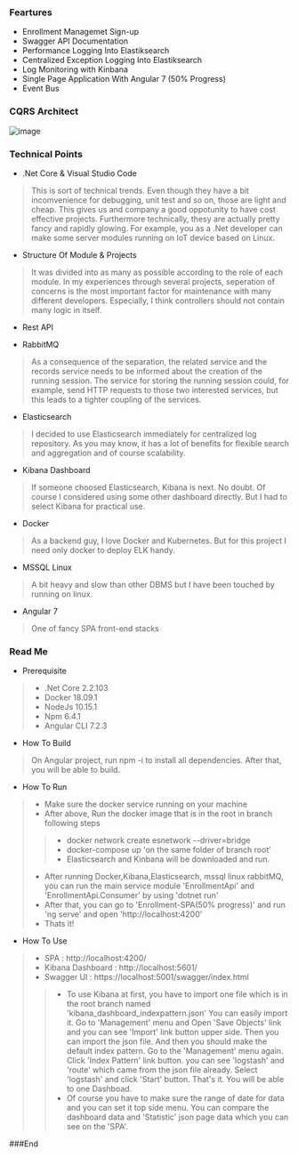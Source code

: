 ### Feartures

- Enrollment Managemet Sign-up
- Swagger API Documentation
- Performance Logging Into Elastiksearch
- Centralized Exception Logging Into Elastiksearch 
- Log Monitoring with Kinbana
- Single Page Application With Angular 7 (50% Progress)
- Event Bus

### CQRS Architect
![image](https://drive.google.com/uc?export=view&id=1tnToN4C3DzzjWAOVI4WA26qM-fVWi-FO)


### Technical Points
- .Net Core & Visual Studio Code
>This is sort of technical trends. 
>Even though they have a bit incomvenience for debugging, unit test and so on, those are light and cheap. 
>This gives us and company a good oppotunity to have cost effective projects. 
>Furthermore technically, thesy are actually pretty fancy and rapidly glowing. 
>For example, you as a .Net developer can make some server modules running on IoT device based on Linux.

- Structure Of Module & Projects
>It was divided into as many as possible according to the role of each module. 
>In my experiences through several projects, seperation of concerns is the most important factor for maintenance with many different developers. Especially, I think controllers should not contain many logic in itself.

- Rest API

- RabbitMQ
>As a consequence of the separation, the related service and the records service needs to be informed about the creation of the running session. The service for storing the running session could, for example, send HTTP requests to those two interested services, but this leads to a tighter coupling of the services.

- Elasticsearch
>I decided to use Elasticsearch immediately for centralized log repository.
>As you may know, it has a lot of benefits for flexible search and aggregation and of course scalability. 

- Kibana Dashboard
>If someone choosed Elasticsearch, Kibana is next. No doubt. 
>Of course I considered using some other dashboard directly. But I had to select Kibana for practical use.

- Docker
>As a backend guy, I love Docker and Kubernetes.
>But for this project I need only docker to deploy ELK handy.

- MSSQL Linux
>A bit heavy and slow than other DBMS but I have been touched by running on linux.

- Angular 7
>One of fancy SPA front-end stacks



### Read Me
- Prerequisite
> - .Net Core 2.2.103
> - Docker 18.09.1
> - NodeJs 10.15.1
> - Npm 6.4.1
> - Angular CLI 7.2.3 

- How To Build
> On Angular project, run npm -i to install all dependencies.
> After that, you will be able to build.

- How To Run
> - Make sure the docker service running on your machine 
> - After above, Run the docker image that is in the root in branch following steps
>> - docker network create esnetwork --driver=bridge
>> - docker-compose up 'on the same folder of branch root'
>> - Elasticsearch and Kinbana will be downloaded and run.
> - After running Docker,Kibana,Elasticsearch, mssql linux rabbitMQ, 
you can run the main service module 'EnrollmentApi' and 'EnrollmentApi.Consumer' by using 'dotnet run'
> - After that, you can go to 'Enrollment-SPA(50% progress)' and run 'ng serve' and open 'http://localhost:4200'
> - Thats it!

- How To Use
> - SPA : http://localhost:4200/
> - Kibana Dashboard : http://localhost:5601/
> - Swagger UI : https://localhost:5001/swagger/index.html
>> - To use Kibana at first, you have to import one file which is in the root branch named 'kibana_dashboard_indexpattern.json'
	You can easily import it. Go to 'Management' menu and Open 'Save Objects' link and you can see 'Import' link button upper side.
	Then you can import the json file. And then you should make the default index pattern. Go to the 'Management' menu again.  
	Click 'Index Pattern' link button. you can see 'logstash' and 'route' which came from the json file already.
	Select 'logstash' and click 'Start' button. That's it. You will be able to one Dashboad.
>> - Of course you have to make sure the range of date for data and you can set it top side menu.
>> You can compare the dashboard data and 'Statistic' json page data which you can see on the 'SPA'.

###End